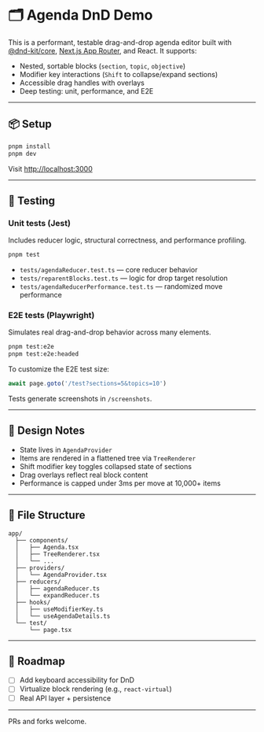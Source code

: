 # 🗂️ Agenda DnD Demo

This is a performant, testable drag-and-drop agenda editor built with [@dnd-kit/core](https://github.com/clauderic/dnd-kit), [Next.js App Router](https://nextjs.org/docs/app), and React. It supports:

- Nested, sortable blocks (`section`, `topic`, `objective`)
- Modifier key interactions (`Shift` to collapse/expand sections)
- Accessible drag handles with overlays
- Deep testing: unit, performance, and E2E

---

## 📦 Setup

```bash
pnpm install
pnpm dev
```

Visit [http://localhost:3000](http://localhost:3000)

---

## 🧪 Testing

### Unit tests (Jest)

Includes reducer logic, structural correctness, and performance profiling.

```bash
pnpm test
```

- `tests/agendaReducer.test.ts` — core reducer behavior
- `tests/reparentBlocks.test.ts` — logic for drop target resolution
- `tests/agendaReducerPerformance.test.ts` — randomized move performance

### E2E tests (Playwright)

Simulates real drag-and-drop behavior across many elements.

```bash
pnpm test:e2e
pnpm test:e2e:headed
```

To customize the E2E test size:

```ts
await page.goto('/test?sections=5&topics=10')
```

Tests generate screenshots in `/screenshots`.

---

## 🧠 Design Notes

- State lives in `AgendaProvider`
- Items are rendered in a flattened tree via `TreeRenderer`
- Shift modifier key toggles collapsed state of sections
- Drag overlays reflect real block content
- Performance is capped under 3ms per move at 10,000+ items

---

## 📁 File Structure

```
app/
  ├── components/
  │   ├── Agenda.tsx
  │   ├── TreeRenderer.tsx
  │   └── ...
  ├── providers/
  │   └── AgendaProvider.tsx
  ├── reducers/
  │   ├── agendaReducer.ts
  │   └── expandReducer.ts
  ├── hooks/
  │   ├── useModifierKey.ts
  │   └── useAgendaDetails.ts
  └── test/
      └── page.tsx
```

---

## 🧼 Roadmap

- [ ] Add keyboard accessibility for DnD
- [ ] Virtualize block rendering (e.g., `react-virtual`)
- [ ] Real API layer + persistence

---

PRs and forks welcome.

